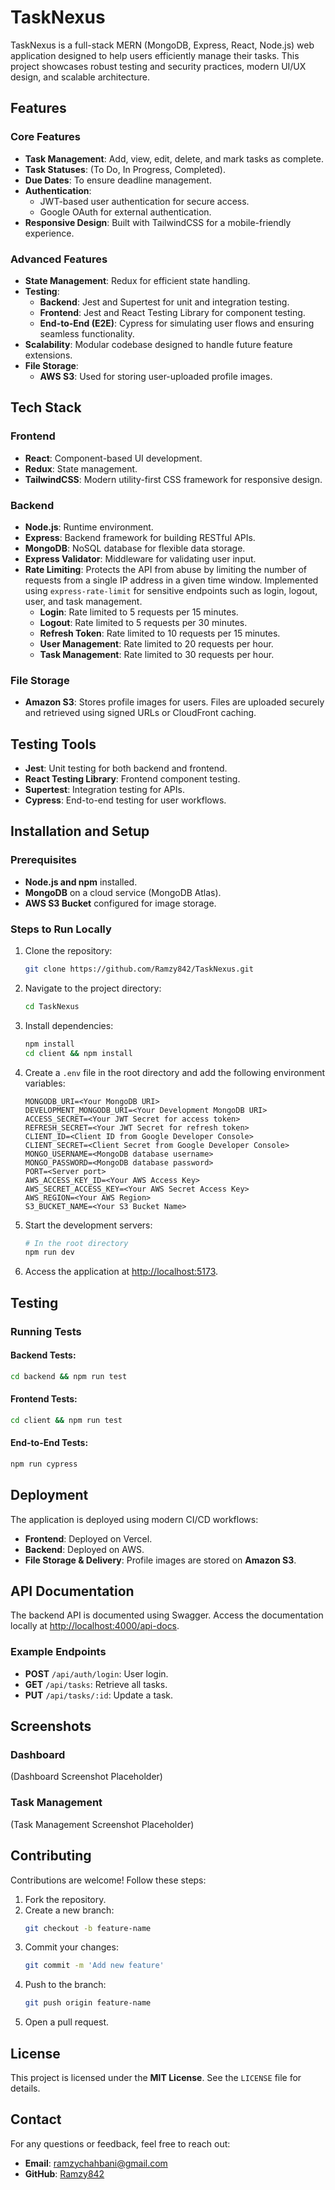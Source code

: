 # TaskNexus

TaskNexus is a full-stack MERN (MongoDB, Express, React, Node.js) web application designed to help users efficiently manage their tasks. This project showcases robust testing and security practices, modern UI/UX design, and scalable architecture.

## Features

### Core Features
- **Task Management**: Add, view, edit, delete, and mark tasks as complete.
- **Task Statuses**: (To Do, In Progress, Completed).
- **Due Dates**: To ensure deadline management.
- **Authentication**:
  - JWT-based user authentication for secure access.
  - Google OAuth for external authentication.
- **Responsive Design**: Built with TailwindCSS for a mobile-friendly experience.

### Advanced Features
- **State Management**: Redux for efficient state handling.
- **Testing**:
  - **Backend**: Jest and Supertest for unit and integration testing.
  - **Frontend**: Jest and React Testing Library for component testing.
  - **End-to-End (E2E)**: Cypress for simulating user flows and ensuring seamless functionality.
- **Scalability**: Modular codebase designed to handle future feature extensions.
- **File Storage**:
  - **AWS S3**: Used for storing user-uploaded profile images.

## Tech Stack

### Frontend
- **React**: Component-based UI development.
- **Redux**: State management.
- **TailwindCSS**: Modern utility-first CSS framework for responsive design.

### Backend
- **Node.js**: Runtime environment.
- **Express**: Backend framework for building RESTful APIs.
- **MongoDB**: NoSQL database for flexible data storage.
- **Express Validator**: Middleware for validating user input.
- **Rate Limiting**: Protects the API from abuse by limiting the number of requests from a single IP address in a given time window. Implemented using `express-rate-limit` for sensitive endpoints such as login, logout, user, and task management.
  - **Login**: Rate limited to 5 requests per 15 minutes.
  - **Logout**: Rate limited to 5 requests per 30 minutes.
  - **Refresh Token**: Rate limited to 10 requests per 15 minutes.
  - **User Management**: Rate limited to 20 requests per hour.
  - **Task Management**: Rate limited to 30 requests per hour.

### File Storage
- **Amazon S3**: Stores profile images for users. Files are uploaded securely and retrieved using signed URLs or CloudFront caching.

## Testing Tools
- **Jest**: Unit testing for both backend and frontend.
- **React Testing Library**: Frontend component testing.
- **Supertest**: Integration testing for APIs.
- **Cypress**: End-to-end testing for user workflows.

## Installation and Setup

### Prerequisites
- **Node.js and npm** installed.
- **MongoDB** on a cloud service (MongoDB Atlas).
- **AWS S3 Bucket** configured for image storage.

### Steps to Run Locally

1. Clone the repository:
   ```sh
   git clone https://github.com/Ramzy842/TaskNexus.git
   ```
2. Navigate to the project directory:
   ```sh
   cd TaskNexus
   ```
3. Install dependencies:
   ```sh
   npm install
   cd client && npm install
   ```
4. Create a `.env` file in the root directory and add the following environment variables:
   ```env
   MONGODB_URI=<Your MongoDB URI>
   DEVELOPMENT_MONGODB_URI=<Your Development MongoDB URI>
   ACCESS_SECRET=<Your JWT Secret for access token>
   REFRESH_SECRET=<Your JWT Secret for refresh token>
   CLIENT_ID=<Client ID from Google Developer Console>
   CLIENT_SECRET=<Client Secret from Google Developer Console>
   MONGO_USERNAME=<MongoDB database username>
   MONGO_PASSWORD=<MongoDB database password>
   PORT=<Server port>
   AWS_ACCESS_KEY_ID=<Your AWS Access Key>
   AWS_SECRET_ACCESS_KEY=<Your AWS Secret Access Key>
   AWS_REGION=<Your AWS Region>
   S3_BUCKET_NAME=<Your S3 Bucket Name>
   ```
5. Start the development servers:
   ```sh
   # In the root directory
   npm run dev
   ```
6. Access the application at [http://localhost:5173](http://localhost:5173).

## Testing

### Running Tests
#### Backend Tests:
```sh
cd backend && npm run test
```

#### Frontend Tests:
```sh
cd client && npm run test
```

#### End-to-End Tests:
```sh
npm run cypress
```

## Deployment
The application is deployed using modern CI/CD workflows:

- **Frontend**: Deployed on Vercel.
- **Backend**: Deployed on AWS.
- **File Storage & Delivery**: Profile images are stored on **Amazon S3**.

## API Documentation
The backend API is documented using Swagger. Access the documentation locally at [http://localhost:4000/api-docs](http://localhost:4000/api-docs).

### Example Endpoints
- **POST** `/api/auth/login`: User login.
- **GET** `/api/tasks`: Retrieve all tasks.
- **PUT** `/api/tasks/:id`: Update a task.

## Screenshots
### Dashboard
(Dashboard Screenshot Placeholder)

### Task Management
(Task Management Screenshot Placeholder)

## Contributing
Contributions are welcome! Follow these steps:

1. Fork the repository.
2. Create a new branch:
   ```sh
   git checkout -b feature-name
   ```
3. Commit your changes:
   ```sh
   git commit -m 'Add new feature'
   ```
4. Push to the branch:
   ```sh
   git push origin feature-name
   ```
5. Open a pull request.

## License
This project is licensed under the **MIT License**. See the `LICENSE` file for details.

## Contact
For any questions or feedback, feel free to reach out:

- **Email**: ramzychahbani@gmail.com
- **GitHub**: [Ramzy842](https://github.com/Ramzy842)

